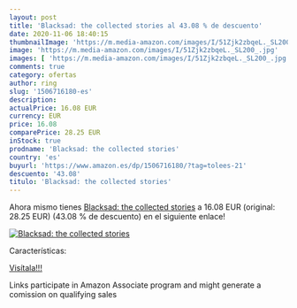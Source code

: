 ```yaml
---
layout: post
title: 'Blacksad: the collected stories al 43.08 % de descuento'
date: 2020-11-06 18:40:15
thumbnailImage: 'https://m.media-amazon.com/images/I/51Zjk2zbqeL._SL200_.jpg'
image: 'https://m.media-amazon.com/images/I/51Zjk2zbqeL._SL200_.jpg'
images: [ 'https://m.media-amazon.com/images/I/51Zjk2zbqeL._SL200_.jpg' ]
comments: true
category: ofertas
author: ring
slug: '1506716180-es'
description:
actualPrice: 16.08 EUR
currency: EUR
price: 16.08
comparePrice: 28.25 EUR
inStock: true
prodname: 'Blacksad: the collected stories'
country: 'es'
buyurl: 'https://www.amazon.es/dp/1506716180/?tag=tolees-21'
descuento: '43.08'
titulo: 'Blacksad: the collected stories'
---
```


Ahora mismo tienes [Blacksad: the collected stories](https://www.amazon.es/dp/1506716180/?tag=tolees-21) a 16.08 EUR (original: 28.25 EUR) (43.08 %  de descuento) en el siguiente enlace!

[![Blacksad: the collected stories](https://m.media-amazon.com/images/I/51Zjk2zbqeL._SL200_.jpg)](https://www.amazon.es/dp/1506716180/?tag=tolees-21)

Características:


[Visítala!!!](https://www.amazon.es/dp/1506716180/?tag=tolees-21)

Links participate in Amazon Associate program and might generate a comission on qualifying sales

